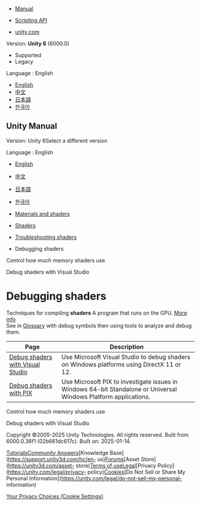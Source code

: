 [](https://docs.unity3d.com)

  * [Manual](../Manual/index.html)
  * [Scripting API](../ScriptReference/index.html)

  * [unity.com](https://unity.com/)

Version: **Unity 6** (6000.0)

  * Supported
  * Legacy

Language : English

  * [English](/Manual/shader-debugging.html)
  * [中文](/cn/current/Manual/shader-debugging.html)
  * [日本語](/ja/current/Manual/shader-debugging.html)
  * [한국어](/kr/current/Manual/shader-debugging.html)

[](https://docs.unity3d.com)

## Unity Manual

Version: Unity 6Select a different version

Language : English

  * [English](/Manual/shader-debugging.html)
  * [中文](/cn/current/Manual/shader-debugging.html)
  * [日本語](/ja/current/Manual/shader-debugging.html)
  * [한국어](/kr/current/Manual/shader-debugging.html)

  * [Materials and shaders](materials-and-shaders.html)
  * [Shaders](Shaders.html)
  * [Troubleshooting shaders](shader-troubleshooting.html)
  * Debugging shaders

[](shader-memory.html)

Control how much memory shaders use

[](SL-DebuggingD3D11ShadersWithVS.html)

Debug shaders with Visual Studio

# Debugging shaders

Techniques for compiling **shaders** A program that runs on the GPU. [More
info](Shaders.html)  
See in [Glossary](Glossary.html#Shader) with debug symbols then using tools to
analyze and debug them.

**Page** | **Description**  
---|---  
[Debug shaders with Visual Studio](SL-DebuggingD3D11ShadersWithVS.html) | Use Microsoft Visual Studio to debug shaders on Windows platforms using DirectX 11 or 12.  
[Debug shaders with PIX](DebuggingShadersWithPIX.html) | Use Microsoft PIX to investigate issues in Windows 64-bit Standalone or Universal Windows Platform applications.  
  
[](shader-memory.html)

Control how much memory shaders use

[](SL-DebuggingD3D11ShadersWithVS.html)

Debug shaders with Visual Studio

Copyright ©2005-2025 Unity Technologies. All rights reserved. Built from
6000.0.36f1 (02b661dc617c). Built on: 2025-01-14.

[Tutorials](https://learn.unity.com/)[Community
Answers](https://answers.unity3d.com)[Knowledge
Base](https://support.unity3d.com/hc/en-
us)[Forums](https://forum.unity3d.com)[Asset Store](https://unity3d.com/asset-
store)[Terms of
use](https://docs.unity3d.com/Manual/TermsOfUse.html)[Legal](https://unity.com/legal)[Privacy
Policy](https://unity.com/legal/privacy-
policy)[Cookies](https://unity.com/legal/cookie-policy)[Do Not Sell or Share
My Personal Information](https://unity.com/legal/do-not-sell-my-personal-
information)

[Your Privacy Choices (Cookie Settings)](javascript:void\(0\);)

